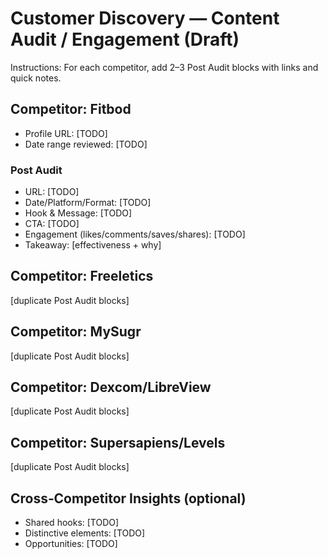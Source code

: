 # Customer Discovery — Content Audit / Engagement (Draft)

Instructions: For each competitor, add 2–3 Post Audit blocks with links and quick notes.

## Competitor: Fitbod
- Profile URL: [TODO]
- Date range reviewed: [TODO]

### Post Audit
- URL: [TODO]
- Date/Platform/Format: [TODO]
- Hook & Message: [TODO]
- CTA: [TODO]
- Engagement (likes/comments/saves/shares): [TODO]
- Takeaway: [effectiveness + why]

## Competitor: Freeletics
[duplicate Post Audit blocks]

## Competitor: MySugr
[duplicate Post Audit blocks]

## Competitor: Dexcom/LibreView
[duplicate Post Audit blocks]

## Competitor: Supersapiens/Levels
[duplicate Post Audit blocks]

## Cross‑Competitor Insights (optional)
- Shared hooks: [TODO]
- Distinctive elements: [TODO]
- Opportunities: [TODO]

